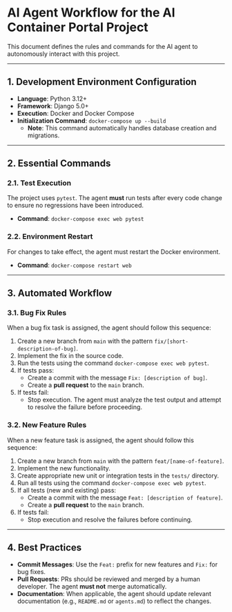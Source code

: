 # AI Agent Workflow for the AI Container Portal Project

This document defines the rules and commands for the AI agent to autonomously interact with this project.

---

## 1. Development Environment Configuration

* **Language**: Python 3.12+
* **Framework**: Django 5.0+
* **Execution**: Docker and Docker Compose
* **Initialization Command**: `docker-compose up --build`
    * **Note**: This command automatically handles database creation and migrations.

---

## 2. Essential Commands

### 2.1. Test Execution
The project uses `pytest`. The agent **must** run tests after every code change to ensure no regressions have been introduced.

* **Command**: `docker-compose exec web pytest`

### 2.2. Environment Restart
For changes to take effect, the agent must restart the Docker environment.

* **Command**: `docker-compose restart web`

---

## 3. Automated Workflow

### 3.1. Bug Fix Rules
When a bug fix task is assigned, the agent should follow this sequence:

1.  Create a new branch from `main` with the pattern `fix/[short-description-of-bug]`.
2.  Implement the fix in the source code.
3.  Run the tests using the command `docker-compose exec web pytest`.
4.  If tests pass:
    * Create a commit with the message `Fix: [description of bug]`.
    * Create a **pull request** to the `main` branch.
5.  If tests fail:
    * Stop execution. The agent must analyze the test output and attempt to resolve the failure before proceeding.

### 3.2. New Feature Rules
When a new feature task is assigned, the agent should follow this sequence:

1.  Create a new branch from `main` with the pattern `feat/[name-of-feature]`.
2.  Implement the new functionality.
3.  Create appropriate new unit or integration tests in the `tests/` directory.
4.  Run all tests using the command `docker-compose exec web pytest`.
5.  If all tests (new and existing) pass:
    * Create a commit with the message `Feat: [description of feature]`.
    * Create a **pull request** to the `main` branch.
6.  If tests fail:
    * Stop execution and resolve the failures before continuing.

---

## 4. Best Practices

* **Commit Messages**: Use the `Feat:` prefix for new features and `Fix:` for bug fixes.
* **Pull Requests**: PRs should be reviewed and merged by a human developer. The agent **must not** merge automatically.
* **Documentation**: When applicable, the agent should update relevant documentation (e.g., `README.md` or `agents.md`) to reflect the changes.